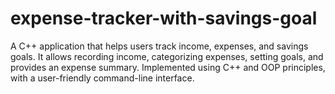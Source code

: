 # expense-tracker-with-savings-goal
A C++ application that helps users track income, expenses, and savings goals. It allows recording income, categorizing expenses, setting goals, and provides an expense summary. Implemented using C++ and OOP principles, with a user-friendly command-line interface.
